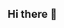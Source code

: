 ## Hi there 👋

<!--
**NeMaliavka/NeMaliavka** is a ✨ _special_ ✨ repository because its `README.md` (this file) appears on your GitHub profile.

#Hi! ✌
## My name is Alice and you are in my repository (unexpected, right?).
## You won’t find any complex projects here yet 🤷‍♀️, but that’s just for now 😏.
